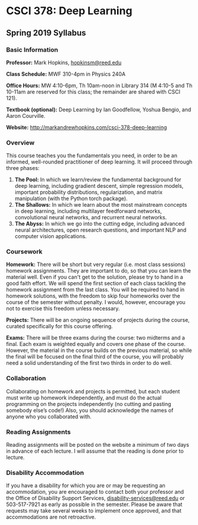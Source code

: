 # CSCI 378: Deep Learning
## Spring 2019 Syllabus

### Basic Information

**Professor:** Mark Hopkins, hopkinsm@reed.edu

**Class Schedule:** MWF 310-4pm in Physics 240A

**Office Hours:** MW 4:10-6pm, Th 10am-noon in Library 314 (M 4:10-5 and 
Th 10-11am are reserved for this class; the remainder are shared with CSCI 121).

**Textbook (optional):** Deep Learning by Ian Goodfellow, Yoshua Bengio, and Aaron Courville.

**Website:** http://markandrewhopkins.com/csci-378-deep-learning


### Overview

This course teaches you the fundamentals you need, in order to be an informed, well-rounded practitioner of deep learning.  It will proceed through three phases:

1. **The Pool:** In which we learn/review the fundamental background for deep learning, including gradient descent, simple regression models, important probability distributions, regularization, and matrix manipulation (with the Python torch package).
2. **The Shallows:** In which we learn about the most mainstream concepts in deep learning, including multilayer feedforward networks, convolutional neural networks, and recurrent neural networks.
3. **The Abyss:** In which we go into the cutting edge, including advanced neural architectures, open research questions, and important NLP and computer vision applications.


### Coursework

**Homework:** There will be short but very regular (i.e. most class sessions) homework assignments. They are important to do, so that you can learn the material well. Even if you can't get to the solution, please try to hand in a good faith effort. We will spend the first section of each class tackling the homework assignment from the last class. You will be required to hand in homework solutions, with the freedom to skip four homeworks over the course of the semester without penalty. I would, however, encourage you not to exercise this freedom unless necessary.

**Projects:** There will be an ongoing sequence of projects during the course, curated specifically for this course offering.

**Exams:** There will be three exams during the course: two midterms and a final. Each exam is weighted equally and covers one phase of the course. However, the material in the course builds on the previous material, so while the final will be focused on the final third of the course, you will probably need a solid understanding of the first two thirds in order to do well.


### Collaboration

Collaborating on homework and projects is permitted, but each student must write up homework independently, and must do the actual programming on the projects independently (no cutting and pasting somebody else’s code!) Also, you should acknowledge the names of anyone who you collaborated with.


### Reading Assignments

Reading assignments will be posted on the website a minimum of two days in advance of each lecture. I will assume that the reading is done prior to lecture. 


### Disability Accommodation

If you have a disability for which you are or may be requesting an accommodation, you
are encouraged to contact both your professor and the Office of Disability Support
Services, disability-services@reed.edu or 503-517-7921 as early as possible in the
semester. Please be aware that requests may take several weeks to implement once
approved, and that accommodations are not retroactive.
